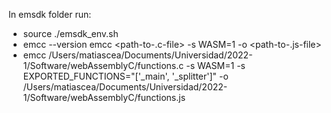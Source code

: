 In emsdk folder run:
- source ./emsdk_env.sh
- emcc --version
emcc <path-to-.c-file> -s WASM=1 -o <path-to-.js-file>
- emcc /Users/matiascea/Documents/Universidad/2022-1/Software/webAssemblyC/functions.c -s WASM=1 -s EXPORTED_FUNCTIONS="['_main', '_splitter']" -o /Users/matiascea/Documents/Universidad/2022-1/Software/webAssemblyC/functions.js
